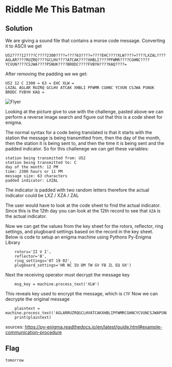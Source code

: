 # Riddle Me This Batman

## Solution

We are giving a sound file that contains a morse code message. Converting it to ASCII we get

`U52????12????C????2300????=????63????=????EHC????XLW????=????LXZAL????AGLAR????RUZRQ????GCLHV????ATCAK????XHBLI????PFWMR????CGHNC????YCVUN????CSJWA????PSNUK????BRODC????FVBYH????KAQ????=`

After removing the padding we we get:

```
U52 12 C 2300 = 63 = EHC XLW = 
LXZAL AGLAR RUZRQ GCLHV ATCAK XHBLI PFWMR CGHNC YCVUN CSJWA PSNUK BRODC FVBYH KAQ = 
```
![Flyer](https://github.com/nadroj-isk/AUCTF-2019/blob/master/WIP/enigma/flyer.jpg)

Looking at the picture give to use with the challenge, pasted above we can perform a reverse image search and figure out that this is a code sheet for enigma.

The normal syntax for a code being translated is that it starts with the station the message is being transmitted from, then the day of the month, then the station it is being sent to, and then the time it is being sent and the padded indicator. So for this challenege we can get these variables:

```
station being transmitted from: U52
station being transmitted to: C
day of the month: 12 PM
time: 2300 hours or 11 PM
message size: 63 characters
padded indicator: LXZAL
```

The indicator is padded with two random letters therefore the actual indicator could be LXZ / XZA / ZAL 

The user would have to look at the code sheet to find the actual indicator. Since this is the 12th day you can look at the 12th record to see that `XZA` is the actual indicator. 

Now we can get the values from the key sheet for the rotors, reflector, ring settings, and plugboard settings based on the record in the key sheet. Below is code to setup an enigma machine using Pythons Py-Enigma Library

``` machine = EnigmaMachine.from_key_sheet(
    rotors='II V I',
    reflector='B',
    ring_settings='07 19 02',
    plugboard_settings='HR NC IU DM TW GV FB ZL EQ OX')
```

Next the receiving operator must decrypt the message key
``` machine.set_display('EHC')
    msg_key = machine.process_text('XLW')
```

This reveals key used to encrypt the message, which is `CTF`
Now we can decrypte the original message
``` machine.set_display(msg_key) # CTF
    plaintext = machine.process_text('AGLARRUZRQGCLHVATCAKXHBLIPFWMRCGHNCYCVUNCSJWAPSNUKBRODCFVBYHKAQ')
    print(plaintext)
```

sources:
https://py-enigma.readthedocs.io/en/latest/guide.html#example-communication-procedure

## Flag
    tomorrow